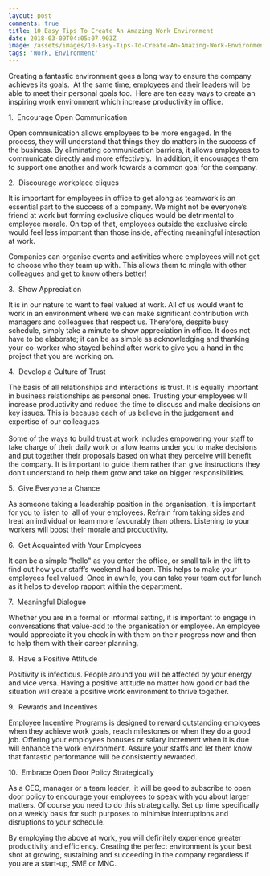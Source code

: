 ```yaml
---
layout: post
comments: true
title: 10 Easy Tips To Create An Amazing Work Environment
date: 2018-03-09T04:05:07.903Z
image: /assets/images/10-Easy-Tips-To-Create-An-Amazing-Work-Environment.jpeg
tags: 'Work, Environment'
---
```

Creating a fantastic environment goes a long way to ensure the company achieves its goals.  At the same time, employees and their leaders will be able to meet their personal goals too.  Here are ten easy ways to create an inspiring work environment which increase productivity in office. 

1\.  Encourage Open Communication

Open communication allows employees to be more engaged. In the process, they will understand that things they do matters in the success of the business. By eliminating communication barriers, it allows employees to communicate directly and more effectively.  In addition, it encourages them to support one another and work towards a common goal for the company.

2\.  Discourage workplace cliques

It is important for employees in office to get along as teamwork is an essential part to the success of a company. We might not be everyone’s friend at work but forming exclusive cliques would be detrimental to employee morale. On top of that, employees outside the exclusive circle would feel less important than those inside, affecting meaningful interaction at work. 

Companies can organise events and activities where employees will not get to choose who they team up with. This allows them to mingle with other colleagues and get to know others better!

3\.  Show Appreciation

It is in our nature to want to feel valued at work. All of us would want to work in an environment where we can make significant contribution with managers and colleagues that respect us. Therefore, despite busy schedule, simply take a minute to show appreciation in office. It does not have to be elaborate; it can be as simple as acknowledging and thanking your co-worker who stayed behind after work to give you a hand in the project that you are working on. 

4\.  Develop a Culture of Trust

The basis of all relationships and interactions is trust. It is equally important in business relationships as personal ones. Trusting your employees will increase productivity and reduce the time to discuss and make decisions on key issues. This is because each of us believe in the judgement and expertise of our colleagues.\
\
Some of the ways to build trust at work includes empowering your staff to take charge of their daily work or allow teams under you to make decisions and put together their proposals based on what they perceive will benefit the company. It is important to guide them rather than give instructions they don’t understand to help them grow and take on bigger responsibilities. 

5\.  Give Everyone a Chance

As someone taking a leadership position in the organisation, it is important for you to listen to  all of your employees. Refrain from taking sides and treat an individual or team more favourably than others. Listening to your workers will boost their morale and productivity. 

6\.  Get Acquainted with Your Employees

It can be a simple "hello" as you enter the office, or small talk in the lift to find out how your staff’s weekend had been. This helps to make your employees feel valued. Once in awhile, you can take your team out for lunch as it helps to develop rapport within the department.

7\.  Meaningful Dialogue

Whether you are in a formal or informal setting, it is important to engage in conversations that value-add to the organisation or employee. An employee would appreciate it you check in with them on their progress now and then to help them with their career planning. 

8\.  Have a Positive Attitude

Positivity is infectious. People around you will be affected by your energy and vice versa. Having a positive attitude no matter how good or bad the situation will create a positive work environment to thrive together.

9\.  Rewards and Incentives

Employee Incentive Programs is designed to reward outstanding employees when they achieve work goals, reach milestones or when they do a good job. Offering your employees bonuses or salary increment when it is due will enhance the work environment. Assure your staffs and let them know that fantastic performance will be consistently rewarded.

10\.  Embrace Open Door Policy Strategically

As a CEO, manager or a team leader,  it will be good to subscribe to open door policy to encourage your employees to speak with you about larger matters. Of course you need to do this strategically. Set up time specifically on a weekly basis for such purposes to minimise interruptions and disruptions to your schedule.

By employing the above at work, you will definitely experience greater productivity and efficiency. Creating the perfect environment is your best shot at growing, sustaining and succeeding in the company regardless if you are a start-up, SME or MNC. 
